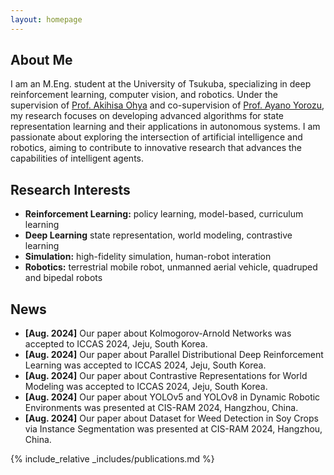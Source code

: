 ```yaml
---
layout: homepage
---
```


## About Me

I am an M.Eng. student at the University of Tsukuba, specializing in deep reinforcement learning, computer vision, and robotics. Under the supervision of [Prof. Akihisa Ohya](https://www.cs.tsukuba.ac.jp/~ohya/index_eng.html) and co-supervision of [Prof. Ayano Yorozu](https://www.cs.tsukuba.ac.jp/~yorozu/index_en.html), my research focuses on developing advanced algorithms for state representation learning and their applications in autonomous systems. I am passionate about exploring the intersection of artificial intelligence and robotics, aiming to contribute to innovative research that advances the capabilities of intelligent agents.

## Research Interests

- **Reinforcement Learning:** policy learning, model-based, curriculum learning
- **Deep Learning** state representation, world modeling, contrastive learning
- **Simulation:** high-fidelity simulation, human-robot interation
- **Robotics:** terrestrial mobile robot, unmanned aerial vehicle, quadruped and bipedal robots

## News

- **[Aug. 2024]** Our paper about Kolmogorov-Arnold Networks was accepted to ICCAS 2024, Jeju, South Korea.
- **[Aug. 2024]** Our paper about Parallel Distributional Deep Reinforcement Learning was accepted to ICCAS 2024, Jeju, South Korea.
- **[Aug. 2024]** Our paper about Contrastive Representations for World Modeling was accepted to ICCAS 2024, Jeju, South Korea.
- **[Aug. 2024]** Our paper about YOLOv5 and YOLOv8 in Dynamic Robotic Environments was presented at CIS-RAM 2024, Hangzhou, China.
- **[Aug. 2024]** Our paper about Dataset for Weed Detection in Soy Crops via Instance Segmentation was presented at CIS-RAM 2024, Hangzhou, China.

{% include_relative _includes/publications.md %}

<!-- {% include_relative _includes/services.md %} -->
